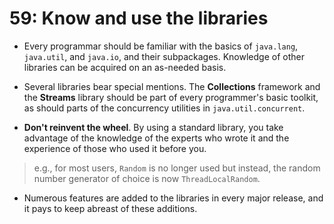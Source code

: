 # 59: Know and use the libraries

* Every programmar should be familiar with the basics of `java.lang`, `java.util`, and `java.io`, and their subpackages. Knowledge of other libraries can be acquired on an as-needed basis.

* Several libraries bear special mentions. The **Collections** framework and the **Streams** library should be part of every programmer's basic toolkit, as should parts of the concurrency utilities in `java.util.concurrent`.

* **Don't reinvent the wheel**. By using a standard library, you take advantage of the knowledge of the experts who wrote it and the experience of those who used it before you.

> e.g., for most users, `Random` is no longer used but instead, the random number generator of choice is now `ThreadLocalRandom`.

* Numerous features are added to the libraries in every major release, and it pays to keep abreast of these additions.
